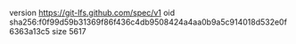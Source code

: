 version https://git-lfs.github.com/spec/v1
oid sha256:f0f99d59b31369f86f436c4db9508424a4aa0b9a5c914018d532e0f6363a13c5
size 5617
